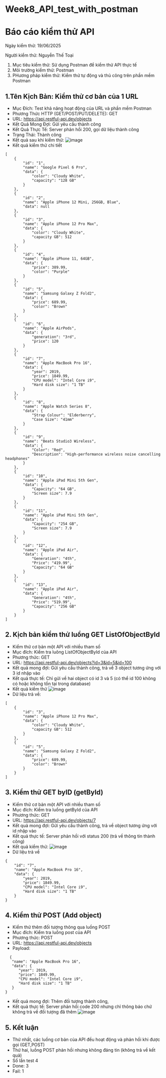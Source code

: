 # Week8_API_test_with_postman

# Báo cáo kiểm thử API

Ngày kiểm thử: 19/06/2025

Người kiểm thử: Nguyễn Thế Toại


1. Mục tiêu kiểm thử: Sử dụng Postman để kiểm thử API thực tế
2. Môi trường kiểm thử: Postman
3. PHương pháp kiểm thử: Kiểm thử tự động và thủ công trên phần mềm Postman

## 1.Tên Kịch Bản: Kiểm thử cơ bản của 1 URL
*  Mục Đích: Test khả năng hoạt động của URL và phần mềm Postman
*  Phương Thức HTTP (GET/POST/PUT/DELETE): GET
*  URL: https://api.restful-api.dev/objects
*  Kết Quả Mong Đợi: Gửi yêu cầu thành công
*  Kết Quả Thực Tế: Server phản hồi 200, gọi dữ liệu thành công
*  Trạng Thái: Thành công
*  Kết quả sau khi kiểm thử:
![image](https://github.com/user-attachments/assets/451ebfa6-1684-450c-b24f-8cca13315cec)
* Kết quả kiểm thử chi tiết
```
[
    {
        "id": "1",
        "name": "Google Pixel 6 Pro",
        "data": {
            "color": "Cloudy White",
            "capacity": "128 GB"
        }
    },
    {
        "id": "2",
        "name": "Apple iPhone 12 Mini, 256GB, Blue",
        "data": null
    },
    {
        "id": "3",
        "name": "Apple iPhone 12 Pro Max",
        "data": {
            "color": "Cloudy White",
            "capacity GB": 512
        }
    },
    {
        "id": "4",
        "name": "Apple iPhone 11, 64GB",
        "data": {
            "price": 389.99,
            "color": "Purple"
        }
    },
    {
        "id": "5",
        "name": "Samsung Galaxy Z Fold2",
        "data": {
            "price": 689.99,
            "color": "Brown"
        }
    },
    {
        "id": "6",
        "name": "Apple AirPods",
        "data": {
            "generation": "3rd",
            "price": 120
        }
    },
    {
        "id": "7",
        "name": "Apple MacBook Pro 16",
        "data": {
            "year": 2019,
            "price": 1849.99,
            "CPU model": "Intel Core i9",
            "Hard disk size": "1 TB"
        }
    },
    {
        "id": "8",
        "name": "Apple Watch Series 8",
        "data": {
            "Strap Colour": "Elderberry",
            "Case Size": "41mm"
        }
    },
    {
        "id": "9",
        "name": "Beats Studio3 Wireless",
        "data": {
            "Color": "Red",
            "Description": "High-performance wireless noise cancelling headphones"
        }
    },
    {
        "id": "10",
        "name": "Apple iPad Mini 5th Gen",
        "data": {
            "Capacity": "64 GB",
            "Screen size": 7.9
        }
    },
    {
        "id": "11",
        "name": "Apple iPad Mini 5th Gen",
        "data": {
            "Capacity": "254 GB",
            "Screen size": 7.9
        }
    },
    {
        "id": "12",
        "name": "Apple iPad Air",
        "data": {
            "Generation": "4th",
            "Price": "419.99",
            "Capacity": "64 GB"
        }
    },
    {
        "id": "13",
        "name": "Apple iPad Air",
        "data": {
            "Generation": "4th",
            "Price": "519.99",
            "Capacity": "256 GB"
        }
    }
]
```
## 2. Kịch bản kiểm thử luồng GET ListOfObjectById
* Kiểm thử cơ bản một API với nhiều tham số
* Mục đích: Kiểm tra luông ListOfObjectById của API
* Phương thức: GET
* URL: https://api.restful-api.dev/objects?id=3&id=5&id=100
* Kết quả mong đợi: Gửi yêu cầu thành công, trả về 3 object tương ứng với 3 id nhập vào
* Kết quả thực tế: Chỉ gửi về hai object có id 3 và 5 (có thể id 100 không có hoặc không tồn tại trong database)
* Kết quả kiểm thử
![image](https://github.com/user-attachments/assets/39daa99a-06ab-4b7c-80df-957eda5d0a08)
* Dữ liệu trả về:
```
[
    {
        "id": "3",
        "name": "Apple iPhone 12 Pro Max",
        "data": {
            "color": "Cloudy White",
            "capacity GB": 512
        }
    },
    {
        "id": "5",
        "name": "Samsung Galaxy Z Fold2",
        "data": {
            "price": 689.99,
            "color": "Brown"
        }
    }
]
```
## 3. Kiểm thử GET byID (getById)
* Kiểm thử cơ bản một API với nhiều tham số
* Mục đích: Kiểm tra luồng getById của API
* Phương thức: GET
* URL: https://api.restful-api.dev/objects/7
* Kết quả mong đợi: Gửi yêu cầu thành công, trả về object tương ứng với id nhập vào
* Kết quả thực tế: Server phản hồi với status 200 (trả về thông tin thành công)
* Kết quả kiểm thử:
![image](https://github.com/user-attachments/assets/2065588c-df29-4e01-973e-a39e72705e16)
* Dữ liệu trả về
```
{
    "id": "7",
    "name": "Apple MacBook Pro 16",
    "data": {
        "year": 2019,
        "price": 1849.99,
        "CPU model": "Intel Core i9",
        "Hard disk size": "1 TB"
    }
}
```
## 4. Kiểm thử POST (Add object)
* Kiểm thử thêm đối tượng thông qua luồng POST
* Mục đích: Kiểm tra luồng post của API
* Phương thức: POST
* URL: https://api.restful-api.dev/objects
* Payload:
```
  {
   "name": "Apple MacBook Pro 16",
   "data": {
      "year": 2019,
      "price": 1849.99,
      "CPU model": "Intel Core i9",
      "Hard disk size": "1 TB"
   }
}
  ```
* Kết quả mong đợi: Thêm đối tượng thành công,
* Kết quả thực tế: Server phản hồi code 200 nhưng chỉ thông báo chứ không trả về đối tượng đã thêm
![image](https://github.com/user-attachments/assets/ddab82ec-ea78-4114-aa1c-522911873c74)
## 5. Kết luận
* Thứ nhất, các luồng cơ bản của API đều hoạt động và phản hồi khi được gọi (GET,POST)
* Thứ hai, luồng POST phản hồi nhưng không đáng tin (không trả về kết quả)
* Số lần test 4
* Done: 3
* Fail: 1

